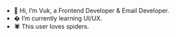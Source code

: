 - 👋 Hi, I’m Vuk, a Frontend Developer & Email Developer.
- � I’m currently learning UI/UX.
- 🕷️ This user loves spiders.

<!---
wolfvxerxz/wolfvxerxz is a ✨ special ✨ repository because its `README.md` (this file) appears on your GitHub profile.
You can click the Preview link to take a look at your changes.
--->
